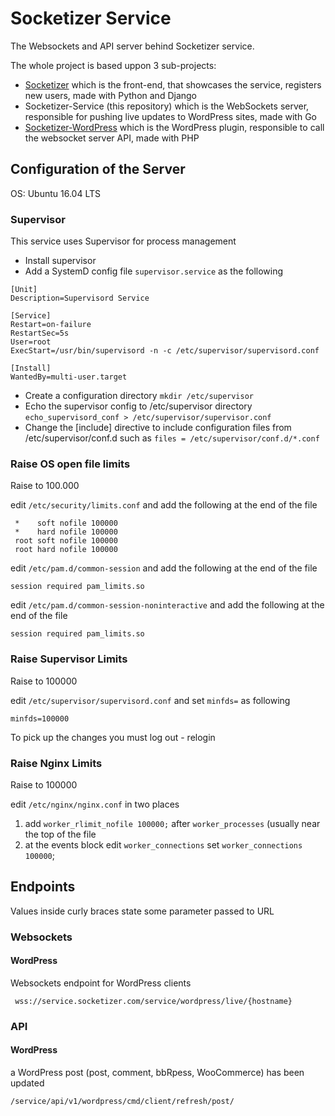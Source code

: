# Socketizer Service

The Websockets and API server behind Socketizer service.

The whole project is based uppon 3 sub-projects:

 * [Socketizer](https://github.com/stef-k/socketizer) which is the front-end, that showcases the service, registers new users, made with Python and Django
 * Socketizer-Service (this repository) which is the WebSockets server, responsible for pushing live updates to WordPress sites, made with Go
 * [Socketizer-WordPress](https://github.com/stef-k/socketizer-wordpress) which is the WordPress plugin, responsible to call the websocket server API, made with PHP

## Configuration of the Server

OS: Ubuntu 16.04 LTS

### Supervisor

This service uses Supervisor for process management

 * Install supervisor
 * Add a SystemD config file `supervisor.service` as the following
 
```
[Unit]
Description=Supervisord Service

[Service]
Restart=on-failure
RestartSec=5s
User=root
ExecStart=/usr/bin/supervisord -n -c /etc/supervisor/supervisord.conf

[Install]
WantedBy=multi-user.target

```
 
 * Create a configuration directory `mkdir /etc/supervisor`
 * Echo the supervisor config to /etc/supervisor directory `echo_supervisord_conf > /etc/supervisor/supervisor.conf`
 * Change the [include] directive to include configuration files from /etc/supervisor/conf.d such as `files = /etc/supervisor/conf.d/*.conf `

### Raise OS open file limits

Raise to 100.000 

edit `/etc/security/limits.conf` and add the following at the end of the file
 
```
 *    soft nofile 100000
 *    hard nofile 100000
 root soft nofile 100000
 root hard nofile 100000
 ```

edit `/etc/pam.d/common-session` and add the following at the end of the file

`session required pam_limits.so`

edit `/etc/pam.d/common-session-noninteractive` and add the following at the end of the file

`session required pam_limits.so`

### Raise Supervisor Limits

Raise to 100000

edit `/etc/supervisor/supervisord.conf` and set `minfds=` as following

`minfds=100000`

To pick up the changes you must log out - relogin

### Raise Nginx Limits

Raise to 100000

edit `/etc/nginx/nginx.conf` in two places

1.  add `worker_rlimit_nofile 100000;` after `worker_processes` (usually near the top of the file
2.  at the events block edit `worker_connections` set `worker_connections 100000`;


## Endpoints

Values inside curly braces state some parameter passed to URL

### Websockets

#### WordPress

 Websockets endpoint for WordPress clients

```
 wss://service.socketizer.com/service/wordpress/live/{hostname}
```


### API

#### WordPress
 
  a WordPress post (post, comment, bbRpess, WooCommerce) has been updated
 
 ```
 /service/api/v1/wordpress/cmd/client/refresh/post/
 ``` 
